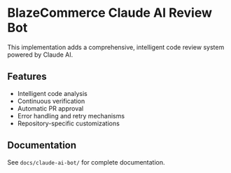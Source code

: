 # BlazeCommerce Claude AI Review Bot

This implementation adds a comprehensive, intelligent code review system powered by Claude AI.

## Features

- Intelligent code analysis
- Continuous verification
- Automatic PR approval
- Error handling and retry mechanisms
- Repository-specific customizations

## Documentation

See `docs/claude-ai-bot/` for complete documentation.
